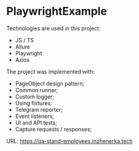 # PlaywrightExample

Technologies are used in this project:
- JS / TS
- Allure
- Playwright
- Axios

The project was implemented with:
- PageObject design pattern;
- Common runner;
- Custom logger;
- Using fixtures:
- Telegram reporter;
- Event listeners;
- UI and API tests;
- Capture requests / responses;

URL: https://qa-stand-employees.inzhenerka.tech
